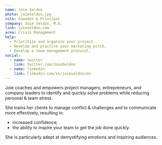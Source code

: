 ```yaml
---
name: Joie Seldon
photo: joieseldon.jpg
role: Founder & Principal
company: Joie Seldon, M.A.
link: joieseldon.com
area: Crisis Management
help:
  - Prioritize and organize your project.
  - Develop and practice your marketing pitch.
  - Develop a team management protocol.
social:
  - name: twitter
    link: twitter.com/JoieSeldon
  - name: linkedin
    link: linkedin.com/in/joieseldon/en
---
```

Joie coaches and empowers project managers, entrepreneurs, and company leaders to identify and quickly solve problems while reducing personal & team stress.

She trains her clients to manage conflict & challenges and to communicate more effectively, resulting in:

 * increased confidence;
 * the ability to inspire your team to get the job done quickly.

She is particularly adept at demystifying emotions and inspiring audiences.
